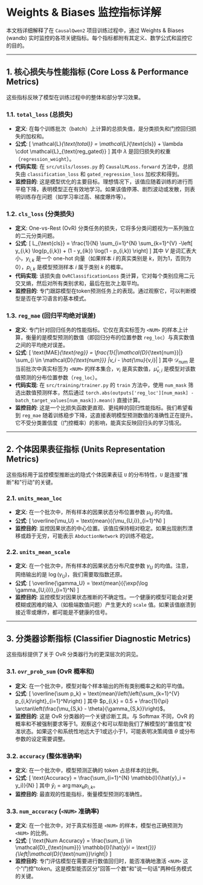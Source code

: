 # Weights & Biases 监控指标详解

本文档详细解释了在 `CausalQwen2` 项目训练过程中，通过 Weights & Biases (wandb) 实时监控的各项关键指标。每个指标都附有其定义、数学公式和监控它的目的。

---

## 1. 核心损失与性能指标 (Core Loss & Performance Metrics)

这些指标反映了模型在训练过程中的整体和部分学习效果。

### 1.1. `total_loss` (总损失)

-   **定义**: 在每个训练批次（batch）上计算的总损失值，是分类损失和门控回归损失的加权和。
-   **公式**:
    \[ \mathcal{L}_{\text{total}} = \mathcal{L}_{\text{cls}} + \lambda \cdot \mathcal{L}_{\text{reg\_gated}} \]
    其中 $\lambda$ 是回归损失的权重（`regression_weight`）。
-   **代码实现**: 在 `src/utils/losses.py` 的 `CausalLMLoss.forward` 方法中，总损失由 `classification_loss` 和 `gated_regression_loss` 加权求和得到。
-   **监控目的**: 这是模型优化的主要目标。理想情况下，该值应随着训练的进行而平稳下降，表明模型正在有效地学习。如果该值停滞、剧烈波动或发散，则表明训练存在问题（如学习率过高、梯度爆炸等）。

### 1.2. `cls_loss` (分类损失)

-   **定义**: One-vs-Rest (OvR) 分类任务的损失，它将多分类问题视为一系列独立的二元分类问题。
-   **公式**:
    \[ L_{\text{cls}} = \frac{1}{N} \sum_{i=1}^{N} \sum_{k=1}^{V} -\left[ y_{i,k} \log(p_{i,k}) + (1 - y_{ik}) \log(1 - p_{i,k}) \right] \]
    其中 $V$ 是词汇表大小，$y_{i,k}$ 是一个 one-hot 向量（如果样本 $i$ 的真实类别是 $k$，则为1，否则为0），$p_{i,k}$ 是模型预测样本 $i$ 属于类别 $k$ 的概率。
-   **代码实现**: 该损失由 `OvRClassificationLoss` 类计算，它对每个类别应用二元交叉熵，然后对所有类别求和，最后在批次上取平均。
-   **监控目的**: 专门跟踪模型在token预测任务上的表现。通过观察它，可以判断模型是否在学习语言的基本模式。

### 1.3. `reg_mae` (回归平均绝对误差)

-   **定义**: 专门针对回归任务的性能指标。它仅在真实标签为 `<NUM>` 的样本上计算，衡量的是模型预测的数值（即回归分布的位置参数 `reg_loc`）与真实数值之间的平均绝对误差。
-   **公式**:
    \[ \text{MAE}_{\text{reg}} = \frac{1}{|\mathcal{D}_{\text{num}}|} \sum_{i \in \mathcal{D}_{\text{num}}} |v_i - \hat{\mu}_{v,i}| \]
    其中 $\mathcal{D}_{\text{num}}$ 是当前批次中真实标签为 `<NUM>` 的样本集合，$v_i$ 是真实数值，$\hat{\mu}_{v,i}$ 是模型对该数值预测的分布位置参数（`reg_loc`）。
-   **代码实现**: 在 `src/training/trainer.py` 的 `train` 方法中，使用 `num_mask` 筛选出数值预测样本，然后通过 `torch.abs(outputs['reg_loc'][num_mask] - batch_target_values[num_mask]).mean()` 直接计算。
-   **监控目的**: 这是一个比损失函数更直观、更纯粹的回归性能指标。我们希望看到 `reg_mae` 随着训练稳步下降，这直接表明模型预测数值的准确性正在提升。它不受分类置信度（门控概率）的影响，能真实反映回归头的学习情况。

---

## 2. 个体因果表征指标 (Units Representation Metrics)

这些指标用于监控模型推断出的隐式个体因果表征 `U` 的分布特性，`U` 是连接"推断"和"行动"的关键。

### 2.1. `units_mean_loc`

-   **定义**: 在一个批次中，所有样本的因果状态分布位置参数 $\mu_U$ 的均值。
-   **公式**:
    \[ \overline{\mu_U} = \text{mean}(\{\mu_{U,i}\}_{i=1}^N) \]
-   **监控目的**: 监控因果状态的中心位置。该值应保持相对稳定。如果出现剧烈漂移或趋于无穷，可能表示 `AbductionNetwork` 的训练不稳定。

### 2.2. `units_mean_scale`

-   **定义**: 在一个批次中，所有样本的因果状态分布尺度参数 $\gamma_U$ 的均值。注意，网络输出的是 $\log(\gamma_U)$，我们需要取指数还原。
-   **公式**:
    \[ \overline{\gamma_U} = \text{mean}(\{\exp(\log \gamma_{U,i})\}_{i=1}^N) \]
-   **监控目的**: 监控模型对因果状态推断的不确定性。一个健康的模型可能会对更模糊或困难的输入（如极端数值问题）产生更大的 `scale` 值。如果该值崩溃到接近零或爆炸，都可能是不健康的信号。

---

## 3. 分类器诊断指标 (Classifier Diagnostic Metrics)

这些指标提供了关于 OvR 分类器行为的更深层次的洞见。

### 3.1. `ovr_prob_sum` (OvR 概率和)

-   **定义**: 在一个批次中，模型对每个样本输出的所有类别概率之和的平均值。
-   **公式**:
    \[ \overline{\sum p_k} = \text{mean}\left(\left\{\sum_{k=1}^{V} p_{i,k}\right\}_{i=1}^N\right) \]
    其中 $p_{i,k} = 0.5 + \frac{1}{\pi} \arctan\left(\frac{\mu_{S,k} - \theta}{\gamma_{S,k}}\right)$。
-   **监控目的**: 这是 OvR 分类器的一个关键诊断工具。与 Softmax 不同，OvR 的概率和不被强制要求等于1。观察这个和可以帮助我们了解模型的"置信度"校准状态。如果这个和系统性地远大于1或远小于1，可能表明决策阈值 $\theta$ 或分布参数的设定需要调整。

### 3.2. `accuracy` (整体准确率)

-   **定义**: 在一个批次中，模型预测正确的 token 占总样本的比例。
-   **公式**:
    \[ \text{Accuracy} = \frac{\sum_{i=1}^{N} \mathbb{I}(\hat{y}_i = y_i)}{N} \]
    其中 $\hat{y}_i = \arg\max_k p_{i,k}$。
-   **监控目的**: 最直观的性能指标，衡量模型预测的准确性。

### 3.3. `num_accuracy` (`<NUM>` 准确率)

-   **定义**: 在一个批次中，对于真实标签是 `<NUM>` 的样本，模型也正确预测为 `<NUM>` 的比例。
-   **公式**:
    \[ \text{Num Accuracy} = \frac{\sum_{i \in \mathcal{D}_{\text{num}}} \mathbb{I}(\hat{y}_i = \text{<NUM>})}{\left|\mathcal{D}_{\text{num}}\right|} \]
-   **监控目的**: 专门评估模型在需要进行数值回归时，能否准确地激活 `<NUM>` 这个"门控"token。这是模型能否区分"回答一个数"和"说一句话"两种任务模式的关键。 